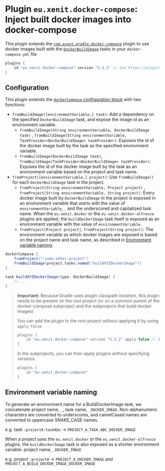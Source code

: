 # Plugin `eu.xenit.docker-compose`: Inject built docker images into docker-compose

This plugin extends the [`com.avast.gradle.docker-compose`](https://github.com/avast/gradle-docker-compose-plugin) plugin
to use docker images built with the [`DockerBuildImage`](https://bmuschko.github.io/gradle-docker-plugin/api/com/bmuschko/gradle/docker/tasks/image/DockerBuildImage.html) tasks in your `docker-compose.yml` file

```groovy
plugins {
    id "eu.xenit.docker-compose" version "5.3.2" // See https://plugins.gradle.org/plugin/eu.xenit.docker-compose for the latest version
}
```

## Configuration

This plugin extends the [`dockerCompose` configuration block](https://github.com/avast/gradle-docker-compose-plugin#usage) with two functions:

* `fromBuildImage([environmentVariable,] task)`: Add a dependency on the specified `DockerBuildImage` task, and expose
  the image id as an environment variable.
    * `fromBuildImage(String environmentVariable, DockerBuildImage task)`
      , `fromBuildImage(String environmentVariable, TaskProvider<DockerBuildImage> taskProvider)`: Exposes the id of the
      docker image built by the task as the specified environment variable.
    * `fromBuildImage(DockerBuildImage task)`, `fromBuildImage(TaskProvider<DockerBuildImage> taskProvider)`: Exposes
      the id of the docker image built by the task as an environment variable based on the project and task name.
* `fromProject([environmentVariable,] project)`: Use `fromBuildImage()` for each `DockerBuildImage` task in the project.
    * `fromProject(String environmentVariable, Project project)`
      , `fromProject(String environmentVariable, String project)`: Every docker image built by `DockerBuildImage` in the
      project is exposed in an environment variable that starts with the value of `environmentVariable`, `_` and the
      underscored and capitalized task name. When the `eu.xenit.docker` or the `eu.xenit.docker-alfresco` plugins are
      applied, the `buildDockerImage` task itself is exposed as an environment variable with the value
      of `environmentVariable`.
    * `fromProject(Project project)`, `fromProject(String project)`: The environment variable as which docker images are
      exposed is based on the project name and task name, as described
      in [Environment variable naming](#environment-variable-naming).

```groovy
dockerCompose {
    fromProject(":some-other-project")
    fromBuildImage(project.tasks.named("buildXYZDockerImage"))
}

task buildXYZDockerImage(type: DockerBuildImage) {
    // ...
}
```

> **Important:** Because Gradle uses plugin classpath isolation, this plugin needs to be present on the root project
> (or on a common parent of the docker-compose subproject and the subprojects that build docker images)
>
> You can add the plugin to the root project without applying it by using `apply false`.
>
> ```groovy
> plugins {
>     id "eu.xenit.docker-compose" version "5.3.2" apply false // See https://plugins.gradle.org/plugin/eu.xenit.docker-compose for the latest version
> }
> ```
>
> In the subprojects, you can then apply plugins without specifying versions.
>
> ```groovy
> plugins {
>     id "eu.xenit.docker-compose"
> }
> ```

## Environment variable naming

To generate an environment name for a BuildDockerImage task, we concatenate project name, `_`, task name, `_DOCKER_IMAGE`.
Non-alphanumeric characters are converted to underscores, and camelCased names are converted to uppercase SNAKE_CASE names.

e.g. task `:projectA:taskAbc` -> `PROJECT_A_TASK_ABC_DOCKER_IMAGE`

When a project uses the `eu.xenit.docker` or the `eu.xenit.docker-alfresco` plugins, the `buildDockerImage` task is also exposed as a shorter environment variable: project name, `_DOCKER_IMAGE`

e.g. project `:projectA` -> `PROJECT_A_DOCKER_IMAGE` and `PROJECT_A_BUILD_DOCKER_IMAGE_DOCKER_IMAGE`
